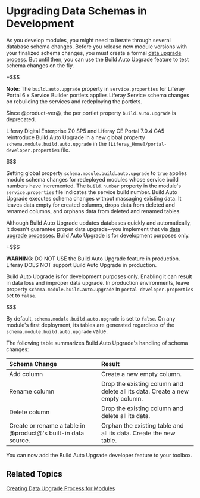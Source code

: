 # Upgrading Data Schemas in Development [](id=upgrading-data-schemas-in-development)

As you develop modules, you might need to iterate through several database
schema changes. Before you release new module versions with your finalized
schema changes, you must create a formal
[data upgrade process](/develop/tutorials/-/knowledge_base/7-0/creating-an-upgrade-process-for-your-app).
But until then, you can use the Build Auto Upgrade feature to test schema
changes on the fly.

+$$$

**Note**:  The `build.auto.upgrade` property in `service.properties` for Liferay
Portal 6.x Service Builder portlets applies Liferay Service schema changes on
rebuilding the services and redeploying the portlets.

Since @product-ver@, the per portlet property `build.auto.upgrade` is
deprecated. 

Liferay Digital Enterprise 7.0 SP5 and Liferay CE Portal 7.0.4 GA5 reintroduce
Build Auto Upgrade in a new global property `schema.module.build.auto.upgrade`
in the `[Liferay_Home]/portal-developer.properties` file.

$$$

Setting global property `schema.module.build.auto.upgrade` to `true` applies
module schema changes for redeployed modules whose service build numbers have
incremented. The `build.number` property in the module's `service.properties`
file indicates the service build number. Build Auto Upgrade executes schema
changes without massaging existing data. It leaves data empty for created
columns, drops data from deleted and renamed columns, and orphans data from
deleted and renamed tables. 

Although Build Auto Upgrade updates databases quickly and automatically, it
doesn't guarantee proper data upgrade--you implement that via
[data upgrade processes](/develop/tutorials/-/knowledge_base/7-0/creating-an-upgrade-process-for-your-app).
Build Auto Upgrade is for development purposes only. 

+$$$

**WARNING**: DO NOT USE the Build Auto Upgrade feature in production. Liferay
DOES NOT support Build Auto Upgrade in production.

Build Auto Upgrade is for development purposes only. Enabling it can result in
data loss and improper data upgrade. In production environments, leave property
`schema.module.build.auto.upgrade` in `portal-developer.properties` set to
`false`. 

$$$

By default, `schema.module.build.auto.upgrade` is set to `false`. On any
module's first deployment, its tables are generated regardless of the
`schema.module.build.auto.upgrade` value.

The following table summarizes Build Auto Upgrade's handling of schema changes: 

Schema Change | Result | 
:------------ | :----------- | 
Add column    | Create a new empty column. |
Rename column | Drop the existing column and delete all its data. Create a new empty column. |
Delete column | Drop the existing column and delete all its data. |
Create or rename a table in @product@'s built-in data source. | Orphan the existing table and all its data. Create the new table. |

You can now add the Build Auto Upgrade developer feature to your toolbox. 

## Related Topics [](id=related-topics)

[Creating Data Upgrade Process for Modules](/develop/tutorials/-/knowledge_base/7-0/creating-an-upgrade-process-for-your-app)
